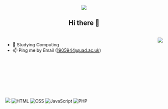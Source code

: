 <p align="center"> 
  <img src="Icons/welcome.gif"/>
  
  <h2 align="center"> Hi there 👋 </h2>
  
</p>

<br>

<img align="right" src="https://github-readme-stats.vercel.app/api?username=ScottMilne&show_icons=true&text_color=24292e&bg_color=ffffff&hide_title=false" />

- 🌱 Studying Computing
- 📫 Ping me by Email (1905944@uad.ac.uk)

<br>
<br>
<br>
<br>
<br>

#



![](https://komarev.com/ghpvc/?username=ScottMilne) ![HTML](https://img.shields.io/badge/-HTML-ff0d00?style=flat&logoColor=white&logo=html5) ![CSS](https://img.shields.io/badge/-CSS-196eff?style=flat&logoColor=white&logo=css3) ![JavaScript](https://img.shields.io/badge/-JavaScript-ffdd19?style=flat&logoColor=white&logo=javascript) ![PHP](https://img.shields.io/badge/-PHP-903BA7?style=flat&logoColor=white&logo=php)









<!--
**1905944/1905944** is a ✨ _special_ ✨ repository because its `README.md` (this file) appears on your GitHub profile.

Here are some ideas to get you started:

- 🔭 I’m currently working on ...
- 🌱 I’m currently learning ...
- 👯 I’m looking to collaborate on ...
- 🤔 I’m looking for help with ...
- 💬 Ask me about ...
- 📫 How to reach me: ...
- 😄 Pronouns: ...
- ⚡ Fun fact: ...
-->
